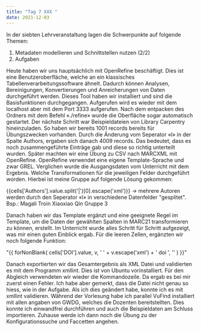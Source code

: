 ```yaml
---
title: "Tag 7 XXX "
date: 2021-12-03
---
```


In der siebten Lehrveranstaltung lagen die Schwerpunkte auf folgende Themen:

1.	Metadaten modellieren und Schnittstellen nutzen (2/2)
2.	Aufgaben

Heute haben wir uns hauptsächlich mit OpenRefine beschäftigt. Dies ist eine Benutzeroberfläche, welche an ein klassisches Tabellenverarbeitungssoftware ähnelt. Dadurch können Analysen, Bereinigungen, Konvertierungen und Anreicherungen von Daten durchgeführt werden. Dieses Tool haben wir installiert und sind die Basisfunktionen durchgegangen. Aufgerufen wird es wieder mit dem localhost aber mit dem Port 3333 aufgerufen. Nach dem entpacken des Ordners mit dem Befehl «./refine» wurde die Oberfläche sogar automatisch gestartet. Der nächste Schritt war Beispieldateien von Library Carpentry hineinzuladen. So haben wir bereits 1001 records bereits für Übungszwecken vorhanden. Durch die Änderung vom Seperator «l» in der Spalte Authors, ergaben sich danach 4009 records. Das bedeutet, dass es noch zusammengeführte Einträge gab und diese so richtig unterteilt wurden. 
Später machten wir eine Übung zu CSV nach MARCXML mit OpenRefine. OpenRefine verwendet eine eigene Template-Sprache und zwar GREL. 
Verglichen wurde die Ausgangsdaten vom Unterricht mit dem Ergebnis. Welche Transformationen für die jeweiligen Felder durchgeführt worden. Hierbei ist meine Gruppe auf folgende Lösung gekommen: 

<datafield tag="100" ind1="0" ind2=" "> <subfield code="a">{{cells['Authors'].value.split('|')[0].escape('xml')}}</subfield></datafield> 
-> mehrere Autoren werden durch den Seperator «l» in verschiedene Datenfelder "gesplitet".
Bsp.:
<datafield tag="100" ind1="0" ind2=" ">
<subfield code="a">Magali Troin</subfield>
</datafield>
<datafield tag="100" ind1="0" ind2=" ">
<subfield code="a">Xiaoxiao Qin</subfield>
</datafield>
Gruppe 3

Danach haben wir das Template ergänzt und eine geeignete Regel im Template, um die Daten der gewählten Spalten in MARC21 transformieren zu können, erstellt. Im Unterricht wurde alles Schritt für Schritt aufgezeigt, was mir einen guten Einblick ergab. Für die leeren Zellen, ergänzten wir noch folgende Funktion:

"{{
forNonBlank(
    cells['DOI'].value,
    v,
    '<datafield tag="024" ind1="7" ind2=" ">
        <subfield code="a">' + v.escape('xml') + '</subfield>
        <subfield code="2">doi</subfield>
    </datafield>',
    ''
)
}}"


Danach exportierten wir das Gesamtergebnis als XML Datei und validierten es mit dem Programm xmllint. Dies ist von Ubuntu vorinstalliert. Für den Abgleich verwendeten wir wieder die Kommandozeile. Da ergab es bei mir zuerst einen Fehler. Ich habe aber gemerkt, dass die Datei nicht genau so hiess, wie in der Aufgabe. Als ich dies geändert habe, konnte ich es mit xmllint validieren. 
Während der Vorlesung habe ich parallel VuFind installiert mit allen angaben von GWDG, welches die Dozenten bereitstellten. Dies konnte ich einwandfrei durchführen und auch die Beispieldaten am Schluss importieren. Zuhause werde ich dann noch die Übung zu der Konfigurationssuche und Faccetten angehen.
